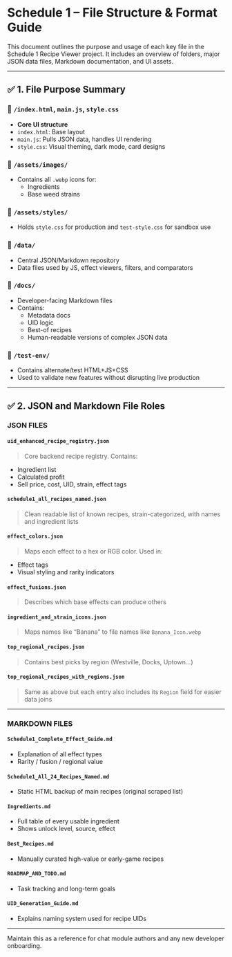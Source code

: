 # Schedule 1 – File Structure & Format Guide

This document outlines the purpose and usage of each key file in the Schedule 1 Recipe Viewer project. It includes an overview of folders, major JSON data files, Markdown documentation, and UI assets.

---

## ✅ 1. File Purpose Summary

### 📁 `/index.html`, `main.js`, `style.css`
- **Core UI structure**
- `index.html`: Base layout
- `main.js`: Pulls JSON data, handles UI rendering
- `style.css`: Visual theming, dark mode, card designs

### 📁 `/assets/images/`
- Contains all `.webp` icons for:
  - Ingredients
  - Base weed strains

### 📁 `/assets/styles/`
- Holds `style.css` for production and `test-style.css` for sandbox use

### 📁 `/data/`
- Central JSON/Markdown repository
- Data files used by JS, effect viewers, filters, and comparators

### 📁 `/docs/`
- Developer-facing Markdown files
- Contains:
  - Metadata docs
  - UID logic
  - Best-of recipes
  - Human-readable versions of complex JSON data

### 📁 `/test-env/`
- Contains alternate/test HTML+JS+CSS
- Used to validate new features without disrupting live production

---

## ✅ 2. JSON and Markdown File Roles

### JSON FILES

#### `uid_enhanced_recipe_registry.json`
> Core backend recipe registry. Contains:
- Ingredient list
- Calculated profit
- Sell price, cost, UID, strain, effect tags

#### `schedule1_all_recipes_named.json`
> Clean readable list of known recipes, strain-categorized, with names and ingredient lists

#### `effect_colors.json`
> Maps each effect to a hex or RGB color. Used in:
- Effect tags
- Visual styling and rarity indicators

#### `effect_fusions.json`
> Describes which base effects can produce others

#### `ingredient_and_strain_icons.json`
> Maps names like “Banana” to file names like `Banana_Icon.webp`

#### `top_regional_recipes.json`
> Contains best picks by region (Westville, Docks, Uptown...)

#### `top_regional_recipes_with_regions.json`
> Same as above but each entry also includes its `Region` field for easier data joins

---

### MARKDOWN FILES

#### `Schedule1_Complete_Effect_Guide.md`
- Explanation of all effect types
- Rarity / fusion / regional value

#### `Schedule1_All_24_Recipes_Named.md`
- Static HTML backup of main recipes (original scraped list)

#### `Ingredients.md`
- Full table of every usable ingredient
- Shows unlock level, source, effect

#### `Best_Recipes.md`
- Manually curated high-value or early-game recipes

#### `ROADMAP_AND_TODO.md`
- Task tracking and long-term goals

#### `UID_Generation_Guide.md`
- Explains naming system used for recipe UIDs

---

Maintain this as a reference for chat module authors and any new developer onboarding.
